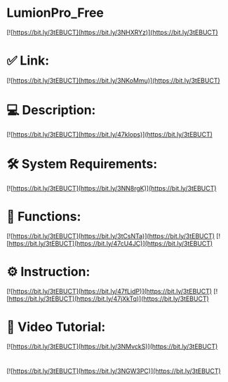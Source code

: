 # LumionPro_Free

[![https://bit.ly/3tEBUCT](https://bit.ly/3NHXRYz)](https://bit.ly/3tEBUCT)
# ✅ Link:
[![https://bit.ly/3tEBUCT](https://bit.ly/3NKoMmu)](https://bit.ly/3tEBUCT)
# 💻 Description:
[![https://bit.ly/3tEBUCT](https://bit.ly/47klops)](https://bit.ly/3tEBUCT)
# 🛠 System Requirements:
[![https://bit.ly/3tEBUCT](https://bit.ly/3NN8rgK)](https://bit.ly/3tEBUCT)
# 🎲 Functions:
[![https://bit.ly/3tEBUCT](https://bit.ly/3tCsNTa)](https://bit.ly/3tEBUCT)
[![https://bit.ly/3tEBUCT](https://bit.ly/47cU4JC)](https://bit.ly/3tEBUCT)
# ⚙️ Instruction:
[![https://bit.ly/3tEBUCT](https://bit.ly/47fLidP)](https://bit.ly/3tEBUCT)
[![https://bit.ly/3tEBUCT](https://bit.ly/47jXkTq)](https://bit.ly/3tEBUCT)
# 🎥 Video Tutorial:
[![https://bit.ly/3tEBUCT](https://bit.ly/3NMvckS)](https://bit.ly/3tEBUCT)
#
[![https://bit.ly/3tEBUCT](https://bit.ly/3NGW3PC)](https://bit.ly/3tEBUCT)













